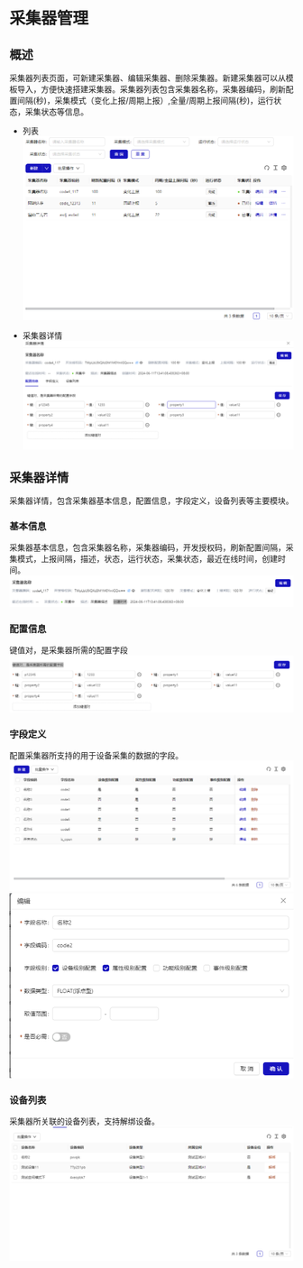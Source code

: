 # 采集器管理

## 概述

采集器列表页面，可新建采集器、编辑采集器、删除采集器。新建采集器可以从模板导入，方便快速搭建采集器。采集器列表包含采集器名称，采集器编码，刷新配置间隔(秒)，采集模式（变化上报/周期上报）,全量/周期上报间隔(秒)，运行状态，采集状态等信息。

- 列表
  ![alt text](image-29.png)

- 采集器详情
  ![alt text](image-30.png)

## 采集器详情

采集器详情，包含采集器基本信息，配置信息，字段定义，设备列表等主要模块。

### 基本信息

采集器基本信息，包含采集器名称，采集器编码，开发授权码，刷新配置间隔，采集模式，上报间隔，描述，状态，运行状态，采集状态，最近在线时间，创建时间。
![alt text](image-31.png)

### 配置信息

键值对，是采集器所需的配置字段
![alt text](image-32.png)

### 字段定义

配置采集器所支持的用于设备采集的数据的字段。
![alt text](image-33.png)
![alt text](image-35.png)

### 设备列表

采集器所关联的设备列表，支持解绑设备。
![alt text](image-34.png)
